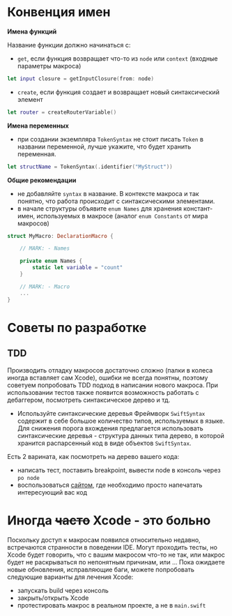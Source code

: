 # Конвенция имен
**Имена функций**

Название функции должно начинаться с:
- `get`, если функция возвращает что-то из `node` или `context` (входные параметры макроса)
```swift
let input closure = getInputClosure(from: node)
```
- `create`, если функция создает и возвращает новый синтаксический элемент
```swift
let router = createRouterVariable()
```

**Имена переменных**
- при создании экземпляра `TokenSyntax` не стоит писать `Token` в названии переменной, лучше укажите, что будет хранить переменная.
```swift
let structName = TokenSyntax(.identifier("MyStruct"))
```

**Общие рекомендации**
- не добавляйте `syntax` в название. В контексте макроса и так понятно, что работа происходит с синтаксическими элементами.
- в начале структуры объявите `enum Names` для хранения констант-имен, используемых в макросе (аналог `enum Constants` от мира макросов)
```swift
struct MyMacro: DeclarationMacro {

    // MARK: - Names

    private enum Names {
        static let variable = "count"
    }

    // MARK: - Macro
    ...
}
```

# Советы по разработке
## TDD
Производить отладку макросов достаточно сложно (палки в колеса иногда вставляет сам Xcode), ошибки не всегда понятны, поэтому советуем попробовать TDD подход в написании нового макроса. При использовании тестов также появится возможность работать с дебаггером, посмотреть синтаксическое дерево и тд.
- Используйте синтаксические деревья
Фреймворк `SwiftSyntax` содержит в себе большое количество типов, используемых в языке. Для снижения порога вхождения предлагается использовать синтаксические деревья - структура данных типа дерево, в которой хранится распарсенный код в виде объектов `SwiftSyntax`.

Есть 2 варината, как посмотреть на дерево вашего кода:
- написать тест, поставить breakpoint, вывести node в консоль через `po node`
- воспользоваться [сайтом](https://swift-ast-explorer.com), где необходимо просто напечатать интересующий вас код

# Иногда ~~часто~~ Xcode - это больно
Поскольку доступ к макросам появился относительно недавно, встречаются странности в поведении IDE. Могут проходить тесты, но Xcode будет говорить, что с вашим макросом что-то не так, или макрос будет не раскрываться по непонятным причинам, или ...
Пока ожидаете новые обновления, исправляющие баги, можете попробовать следующие варианты для лечения Xcode:
- запускать build через консоль
- закрыть/открыть Xcode
- протестировать макрос в реальном проекте, а не в `main.swift`
